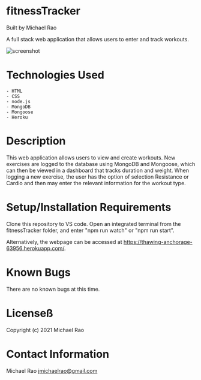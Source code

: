 # fitnessTracker

Built by Michael Rao

A full stack web application that allows users to enter and track workouts.

![screenshot](/Users/mrao/Code/fitnessTracker/assets/images/screenshot.png)

# Technologies Used

    - HTML
    - CSS
    - node.js
    - MongoDB
    - Mongoose
    - Heroku

# Description

This web application allows users to view and create workouts. New exercises are logged to the database using MongoDB and Mongoose, which can then be viewed in a dashboard that tracks duration and weight. When logging a new exercise, the user has the option of selection Resistance or Cardio and then may enter the relevant information for the workout type.

# Setup/Installation Requirements

Clone this repository to VS code. Open an integrated terminal from the fitnessTracker folder, and enter "npm run watch" or "npm run start".

Alternatively, the webpage can be accessed at https://thawing-anchorage-63956.herokuapp.com/.

# Known Bugs

There are no known bugs at this time.

# Licenseß

Copyright (c) 2021 Michael Rao

# Contact Information

Michael Rao jmichaelrao@gmail.com
